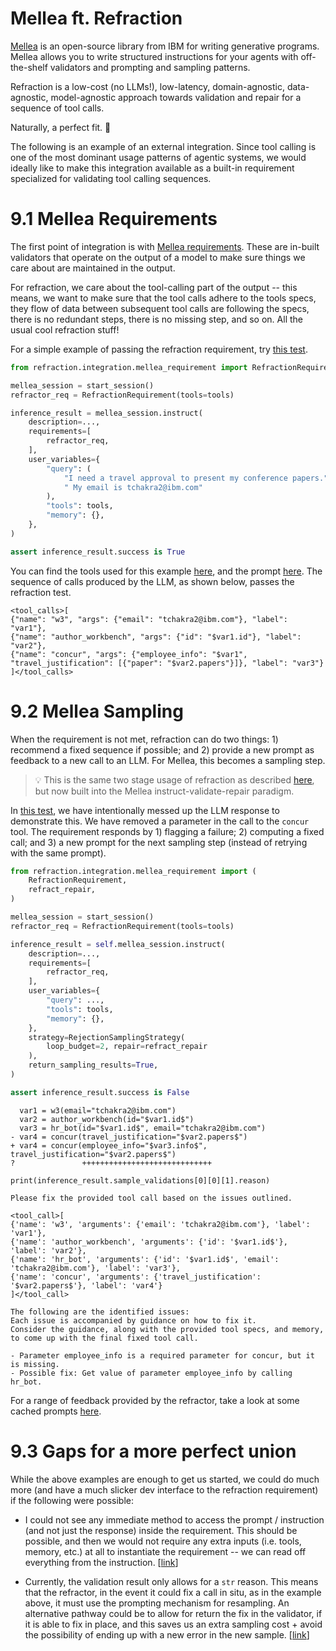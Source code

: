 # Mellea ft. Refraction

[Mellea](https://mellea.ai) is an open-source library from IBM for writing generative programs.
Mellea allows you to write structured instructions for your agents with off-the-shelf validators
and prompting and sampling patterns.

Refraction is a low-cost (no LLMs!), low-latency, domain-agnostic, data-agnostic, model-agnostic
approach towards validation and repair for a sequence of tool calls.

Naturally, a perfect fit. 🤗

The following is an example of an external integration.
Since tool calling is one of the most dominant usage patterns of agentic systems,
we would ideally like to make this integration available as a built-in requirement
specialized for validating tool calling sequences.

# 9.1 Mellea Requirements

The first point of integration is with [Mellea requirements](https://docs.mellea.ai/overview/requirements#validating-requirements).
These are in-built validators that operate on the output of a model
to make sure things we care about are maintained in the output.

For refraction, we care about the tool-calling part of the output -- this means, we
want to make sure that the tool calls adhere to the tools specs, they flow of data
between subsequent tool calls are following the specs, there is no redundant steps,
there is no missing step, and so on. All the usual cool refraction stuff!

For a simple example of passing the refraction requirement, try [this test](https://github.com/AgentToolkit/agent-lifecycle-toolkit/blob/main/tests/pre-tool-reflection/refraction/mellea/test_mellea.py#L26).

```python
from refraction.integration.mellea_requirement import RefractionRequirement

mellea_session = start_session()
refractor_req = RefractionRequirement(tools=tools)

inference_result = mellea_session.instruct(
    description=...,
    requirements=[
        refractor_req,
    ],
    user_variables={
        "query": (
            "I need a travel approval to present my conference papers."
            " My email is tchakra2@ibm.com"
        ),
        "tools": tools,
        "memory": {},
    },
)

assert inference_result.success is True
```

You can find the tools used for this example [here](https://github.com/AgentToolkit/agent-lifecycle-toolkit/blob/main/tests/utils/refraction/tools/sample_tool_specs.py),
and the prompt [here](https://github.com/AgentToolkit/agent-lifecycle-toolkit/blob/main/tests/utils/refraction/mellea/prompt.py).
The sequence of calls produced by the LLM, as shown below, passes the refraction test.

```
<tool_calls>[
{"name": "w3", "args": {"email": "tchakra2@ibm.com"}, "label": "var1"},
{"name": "author_workbench", "args": {"id": "$var1.id"}, "label": "var2"},
{"name": "concur", "args": {"employee_info": "$var1", "travel_justification": [{"paper": "$var2.papers"}]}, "label": "var3"}
]</tool_calls>
```

# 9.2 Mellea Sampling

When the requirement is not met, refraction can do two things: 1) recommend a fixed sequence if possible; and 2) provide a
new prompt as feedback to a new call to an LLM. For Mellea, this becomes a sampling step.

> 💡 This is the same two stage usage of refraction as described [here](02.-The-Refraction-API-%7C-Inputs-and-Outputs.md#224-prompt-generation), but now built into the Mellea instruct-validate-repair paradigm.

In [this test](https://github.com/AgentToolkit/agent-lifecycle-toolkit/blob/main/tests/pre-tool-reflection/refraction/mellea/test_mellea.py#L77),
we have intentionally messed up the LLM response to demonstrate this.
We have removed a parameter in the call to the `concur` tool. The requirement responds
by 1) flagging a failure; 2) computing a fixed call;
and 3) a new prompt for the next sampling step (instead of retrying with the same prompt).


```python
from refraction.integration.mellea_requirement import (
    RefractionRequirement,
    refract_repair,
)

mellea_session = start_session()
refractor_req = RefractionRequirement(tools=tools)

inference_result = self.mellea_session.instruct(
    description=...,
    requirements=[
        refractor_req,
    ],
    user_variables={
        "query": ...,
        "tools": tools,
        "memory": {},
    },
    strategy=RejectionSamplingStrategy(
        loop_budget=2, repair=refract_repair
    ),
    return_sampling_results=True,
)

assert inference_result.success is False
```

```
  var1 = w3(email="tchakra2@ibm.com")
  var2 = author_workbench(id="$var1.id$")
  var3 = hr_bot(id="$var1.id$", email="tchakra2@ibm.com")
- var4 = concur(travel_justification="$var2.papers$")
+ var4 = concur(employee_info="$var3.info$", travel_justification="$var2.papers$")
?               +++++++++++++++++++++++++++++
```

```
print(inference_result.sample_validations[0][0][1].reason)
```

```
Please fix the provided tool call based on the issues outlined.

<tool_call>[
{'name': 'w3', 'arguments': {'email': 'tchakra2@ibm.com'}, 'label': 'var1'},
{'name': 'author_workbench', 'arguments': {'id': '$var1.id$'}, 'label': 'var2'},
{'name': 'hr_bot', 'arguments': {'id': '$var1.id$', 'email': 'tchakra2@ibm.com'}, 'label': 'var3'},
{'name': 'concur', 'arguments': {'travel_justification': '$var2.papers$'}, 'label': 'var4'}
]</tool_call>

The following are the identified issues:
Each issue is accompanied by guidance on how to fix it.
Consider the guidance, along with the provided tool specs, and memory, to come up with the final fixed tool call.

- Parameter employee_info is a required parameter for concur, but it is missing.
- Possible fix: Get value of parameter employee_info by calling hr_bot.
```

For a range of feedback provided by the refractor, take a look at some
cached prompts [here](https://github.com/AgentToolkit/agent-lifecycle-toolkit/blob/main/tests/pre-tool-reflection/refraction/prompt_generation/cached_prompts).

# 9.3 Gaps for a more perfect union

While the above examples are enough to get us started, we could do
much more (and have a much slicker dev interface to the refraction requirement)
if the following were possible:

- I could not see any immediate method to access the prompt / instruction
(and not just the response) inside the requirement.
This should be possible, and then we would not require any extra inputs (i.e. tools, memory, etc.) at all
to instantiate the requirement -- we can read off everything from the instruction. [[link](https://github.com/AgentToolkit/agent-lifecycle-toolkit/blob/main/altk/pre_tool/refraction/src/integration/mellea_requirement.py#L12)]

- Currently, the validation result only allows for a `str` reason. This means that the refractor, in the
event it could fix a call in situ, as in the example above, it must use the prompting mechanism for resampling.
An alternative pathway could be to allow for return the fix in the validator, if it is able to fix in place, and this
saves us an extra sampling cost + avoid the possibility of ending up with a new error in the new sample. [[link](https://github.com/AgentToolkit/agent-lifecycle-toolkit/blob/main/altk/pre_tool/refraction/src/integration/mellea_requirement.py#L19)]
